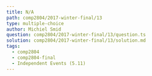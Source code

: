 ```yaml
---
title: N/A
path: comp2804/2017-winter-final/13
type: multiple-choice
author: Michiel Smid
question: comp2804/2017-winter-final/13/question.ts
solution: comp2804/2017-winter-final/13/solution.md
tags:
  - comp2804
  - comp2804-final
  - Independent Events (5.11)
---
```

